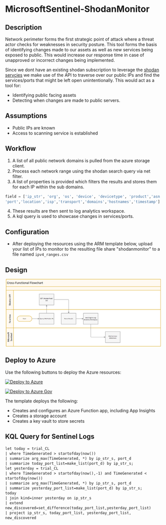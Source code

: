 # MicrosoftSentinel-ShodanMonitor

## Description
Network perimeter forms the first strategic point of attack where a threat actor checks for weaknesses in security posture. 
This tool forms the basis of identifying changes made to our assets as well as new services being exposed to public. This would increase our response time in case of unapproved or incorrect changes being implemented.

Since we dont have an existing shodan subscription to leverage the [shodan servcies](https://www.shodan.io/) we make use of the API to traverse over our public IPs and find the services/ports that might be left open unintentionally. This would act as a tool for:
* Identifying public facing assets
* Detecting when changes are made to public servers.

## Assumptions
* Public IPs are known
* Access to scanning service is established

## Workflow
1. A list of all public network domains is pulled from the azure storage client.
2. Process each network range using the shodan search query via net filter.
3. A list of properties is provided which filters the results and stores them for each IP within the sub domains.
```python
field = ['ip_str', 'org', 'os', 'device', 'devicetype', 'product','asn',
'port','location','isp','transport','domains','hostnames','timestamp']
```
4. These results are then sent to log analytics workspace.
5. A kql query is used to showcase changes in services/ports.

## Configuration

* After deploying the resources using the ARM template below, upload your list of IPs to monitor to the resulting file share "shodanmonitor" to a file named `ipv4_ranges.csv`

## Design
![picture alt](./design.png "workflow")

## Deploy to Azure
Use the following buttons to deploy the Azure resources:

[![Deploy to Azure](https://aka.ms/deploytoazurebutton)](https://portal.azure.com/#create/Microsoft.Template/uri/https%3A%2F%2Fraw%2Egithubusercontent%2Ecom%2Faishakothare31%2FMicrosoftSentinel%2DShodanMonitor%2Fmaster%2Fazure%2Ddeploy%2Ejson)

[![Deploy to Azure Gov](https://aka.ms/deploytoazuregovbutton)](https://portal.azure.com/#create/Microsoft.Template/uri/https%3A%2F%2Fraw%2Egithubusercontent%2Ecom%2Faishakothare31%2FMicrosoftSentinel%2DShodanMonitor%2Fmaster%2Fazure%2Ddeploy%2Ejson)

The template deploys the following:

* Creates and configures an Azure Function app, including App Insights
* Creates a storage account
* Creates a key vault to store secrets

## KQL Query for Sentinel Logs
~~~
let today = trial_CL 
| where TimeGenerated > startofday(now())
| summarize arg_max(TimeGenerated, *) by ip_str_s, port_d
| summarize today_port_list=make_list(port_d) by ip_str_s;
let yesterday = trial_CL 
| where TimeGenerated > startofday(now(),-1) and TimeGenerated < startofday(now())
| summarize arg_max(TimeGenerated, *) by ip_str_s, port_d
| summarize yesterday_port_list=make_list(port_d) by ip_str_s;
today
| join kind=inner yesterday on ip_str_s
| extend new_discovered=set_difference(today_port_list,yesterday_port_list)
| project ip_str_s, today_port_list, yesterday_port_list, new_discovered
~~~
